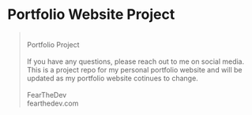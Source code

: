 # Portfolio Website Project

> \
Portfolio Project \
\
If you have any questions, please reach out to me on social media. This is a project repo for my personal portfolio website and will be updated as my portfolio website cotinues to change. \
\
FearTheDev \
fearthedev.com
